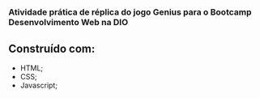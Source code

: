 <h1 align="center"Genius Game </h1>

### Atividade prática de réplica do jogo Genius para o Bootcamp Desenvolvimento Web na DIO

## Construído com:

* HTML;
* CSS;
* Javascript;
